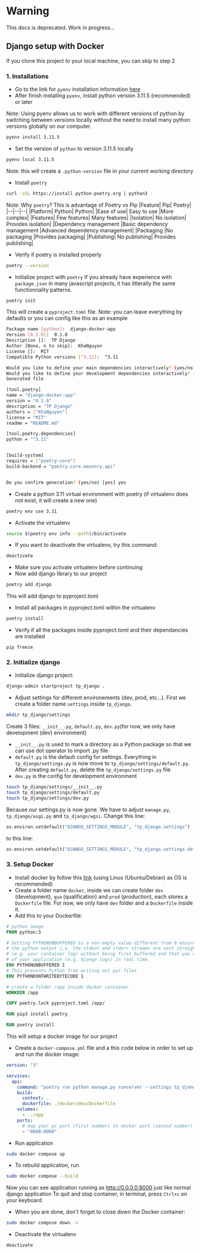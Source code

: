 # Warning
This docs is deprecated. Work in progress...

## Django setup with Docker
If you clone this project to your local machine, you can skip to step 2
### 1. Installations
- Go to the link for `pyenv` installation information [here](https://github.com/pyenv/pyenv#unixmacos)
- After finish installing `pyenv`, install python version 3.11.5 (recommended) or later

Note: Using pyenv allows us to work with different versions of python by switching between versions locally without the need to 
install many python versions globally on our computer.
```bash
pyenv install 3.11.5
```
- Set the version of `python` to version 3.11.5 locally
```bash
pyenv local 3.11.5
```
Note: this will create a `.python-version` file in your current working directory
- Install `poetry`
```bash
curl -sSL https://install.python-poetry.org | python3 -
```
Note: Why `poetry`? This is advantage of Poetry vs Pip 
|Feature|	Pip|	Poetry|
|--|--|--|
|Platform|	Python|	Python|
|Ease of use|	Easy to use	|More complex|
|Features|	Few features|	Many features|
|Isolation|	No isolation|	Provides isolation|
|Dependency management	|Basic dependency management	|Advanced dependency management|
|Packaging	|No packaging	|Provides packaging|
|Publishing|	No publishing|	Provides publishing|
- Verify if poetry is installed properly
```bash
poetry --version
```
- Initialize project with `poetry` 
If you already have experience with `package.json` in many javascript projects, it has litterally the same functionnality patterns. 
```bash
poetry init
```
This will create a `pyproject.toml` file.
Note: you can leave everything by defaults or you can config like this as an example
```bash
Package name [python]:  django-docker-app
Version [0.1.0]:  0.1.0
Description []:  TP Django
Author [None, n to skip]:  KhaNguyen
License []:  MIT
Compatible Python versions [^3.11]:  ^3.11

Would you like to define your main dependencies interactively? (yes/no) [yes] no
Would you like to define your development dependencies interactively? (yes/no) [yes] no
Generated file

[tool.poetry]
name = "django-docker-app"
version = "0.1.0"
description = "TP Django"
authors = ["KhaNguyen"]
license = "MIT"
readme = "README.md"

[tool.poetry.dependencies]
python = "^3.11"


[build-system]
requires = ["poetry-core"]
build-backend = "poetry.core.masonry.api"


Do you confirm generation? (yes/no) [yes] yes
```

- Create a python 3.11 virtual environment with poetry (if virtualenv does not exist, it will create a new one)
```bash
poetry env use 3.11
```
- Activate the virtualenv
```bash
source $(poetry env info --path)/bin/activate
```
- If you want to deactivate the virtualenv, try this command:
```bash
deactivate
```
- Make sure you activate virtualenv before continuing
- Now add django library to our project
```bash
poetry add django
```
This will add django to pyproject.toml
- Install all packages in pyproject.toml within the virtualenv
```bash
poetry install
```
- Verify if all the packages inside pyproject.toml and their dependancies are installed
```
pip freeze
```
### 2. Initialize django
- Initialize django project:
```bash
django-admin startproject tp_django .
```
- Adjust settings for different environements (dev, prod, etc...). First we create a folder name `settings` inside `tp_django`. 
```bash
mkdir tp_django/settings
```
Create 3 files: `__init__.py`, `default.py`, `dev.py`(for now, we only have development (dev) environment)
- `__init__.py` is used to mark a directory as a Python package so that we can use dot operator to import .py file
- `default.py` is the default config for settings. Everything in `tp_django/settings.py` is now move to `tp_django/settings/default.py`. 
After creating `default.py`, delete the `tp_django/settings.py` file
- `dev.py` is the config for development environment
```bash
touch tp_django/settings/__init__.py
touch tp_django/settings/default.py
touch tp_django/settings/dev.py
```
Because our settings.py is now gone. We have to adjust `manage.py`, `tp_django/asgi.py` and `tp_django/wgsi`.
Change this line:
```python
os.environ.setdefault("DJANGO_SETTINGS_MODULE", "tp_django.settings")
```
to this line:
```python
os.environ.setdefault("DJANGO_SETTINGS_MODULE", "tp_django.settings.default")
```
### 3. Setup Docker
- Install docker by follow this [link](https://docs.docker.com/engine/install/debian/) (using Linux (Ubuntu/Debian) as OS is recommended)
- Create a folder name `docker`, inside we can create folder `dev` (development), `qua` (qualification) and `prod` (production), each stores a `Dockerfile` file.
For now, we only have `dev` folder and a `Dockerfile` inside it.
- Add this to your Dockerfile:
```dockerfile
# python image
FROM python:3

# Setting PYTHONUNBUFFERED to a non-empty value different from 0 ensures that 
# the python output i.e. the stdout and stderr streams are sent straight to terminal 
# (e.g. your container log) without being first buffered and that you can see the output 
# of your application (e.g. django logs) in real time.
ENV PYTHONUNBUFFERED 1
# This prevents Python from writing out pyc files
ENV PYTHONDONTWRITEBYTECODE 1

# create a folder /app inside docker container
WORKDIR /app

COPY poetry.lock pyproject.toml /app/

RUN pip3 install poetry

RUN poetry install
```
This will setup a docker image for our project 
- Create a `docker-compose.yml` file and a this code below in order to set up and run the docker image:
```yaml
version: "3"

services:
  api:
    command: "poetry run python manage.py runserver --settings tp_django.settings.dev 0.0.0.0:8000"
    build: 
      context: .
      dockerfile: ./docker/dev/Dockerfile
    volumes:
      - .:/app
    ports:
      # map your pc port (first number) to docker port (second number)
      - "8000:8000"
```
- Run application
```bash
sudo docker compose up
```
- To rebuild application, run
```bash
sudo docker compose --build 
```
Now you can see application running as http://0.0.0.0:8000 just like normal django application
To quit and stop container, in terminal, press `Ctrl+c` on your keyboard
- When you are done, don't forget to close down the Docker container:
```bash
sudo docker compose down -v
```
- Deactivate the virtualenv
```bash
deactivate
```
